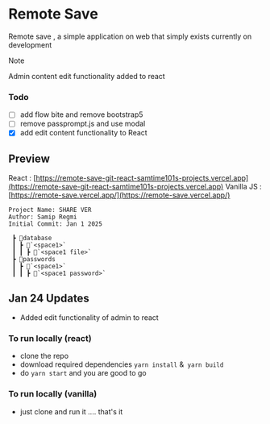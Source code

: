 # Remote Save
Remote save , a simple application on web that simply exists currently on development

> [!NOTE]
> Admin content edit functionality added to react

### Todo
- [ ] add flow bite and remove bootstrap5
- [ ] remove passprompt.js and use modal
- [x] add edit content functionality to React
## Preview
React : [https://remote-save-git-react-samtime101s-projects.vercel.app](https://remote-save-git-react-samtime101s-projects.vercel.app)
Vanilla JS : [https://remote-save.vercel.app/](https://remote-save.vercel.app/)


```
Project Name: SHARE VER
Author: Samip Regmi
Initial Commit: Jan 1 2025
```
```
 ┣ 📂database
 ┃ ┣ 📂`<space1>`
 ┃ ┃ ┣ 📜`<space1 file>`
 ┣ 📂passwords
 ┃ ┣ 📂`<space1>`
 ┃ ┃ ┣ 📜`<space1 password>`
```
## Jan 24 Updates
- Added edit functionality of admin to react

### To run locally (react)
- clone the repo
- download required dependencies `yarn install` &` yarn build`
- do `yarn start` and you are good to go 

### To run locally (vanilla)
- just clone and run it .... that's it